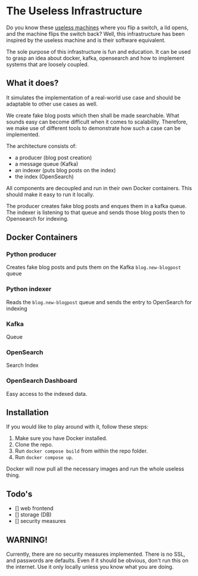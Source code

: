 # The Useless Infrastructure
Do you know these [useless machines](https://en.wikipedia.org/wiki/Useless_machine) where you flip a switch, a lid opens, and the machine flips the switch back?
Well, this infrastructure has been inspired by the useless machine and is their software equivalent.

The sole purpose of this infrastructure is fun and education. It can be used to grasp an idea about docker, kafka, opensearch and how to implement systems that are loosely coupled. 

## What it does?
It simulates the implementation of a real-world use case and should be adaptable to other use cases as well.

We create fake blog posts which then shall be made searchable. What sounds easy can become difficult when it comes to scalability. Therefore, we make use of different tools to demonstrate how such a case can be implemented. 

The architecture consists of:
- a producer (blog post creation)
- a message queue (Kafka)
- an indexer (puts blog posts on the index)
- the index (OpenSearch)

All components are decoupled and run in their own Docker containers. This should make it easy to run it locally. 

The producer creates fake blog posts and enques them in a kafka queue. The indexer is listening to that queue and sends those blog posts then to Opensearch for indexing. 

## Docker Containers
### Python producer
Creates fake blog posts and puts them on the Kafka `blog.new-blogpost` queue

### Python indexer
Reads the `blog.new-blogpost` queue and sends the entry to OpenSearch for indexing

### Kafka
Queue

### OpenSearch 
Search Index

### OpenSearch Dashboard
Easy access to the indexed data. 

## Installation
If you would like to play around with it, follow these steps:

1. Make sure you have Docker installed.
2. Clone the repo.
3. Run `docker compose build` from within the repo folder.
4. Run `docker compose up`.

Docker will now pull all the necessary images and run the whole useless thing. 

## Todo's
- [] web frontend
- [] storage (DB)
- [] security measures

## WARNING!
Currently, there are no security measures implemented. There is no SSL, and passwords are defaults. 
Even if it should be obvious, don't run this on the internet. Use it only locally unless you know what you are doing.
